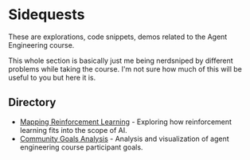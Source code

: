 # Sidequests

These are explorations, code snippets, demos related to the Agent Engineering course.

This whole section is basically just me being nerdsniped by different problems while taking the course. I'm not sure how much of this will be useful to you but here it is.

## Directory

- [Mapping Reinforcement Learning](./mapping-reinforcement-learning/) - Exploring how reinforcement learning fits into the scope of AI.
- [Community Goals Analysis](./community-goals/) - Analysis and visualization of agent engineering course participant goals.